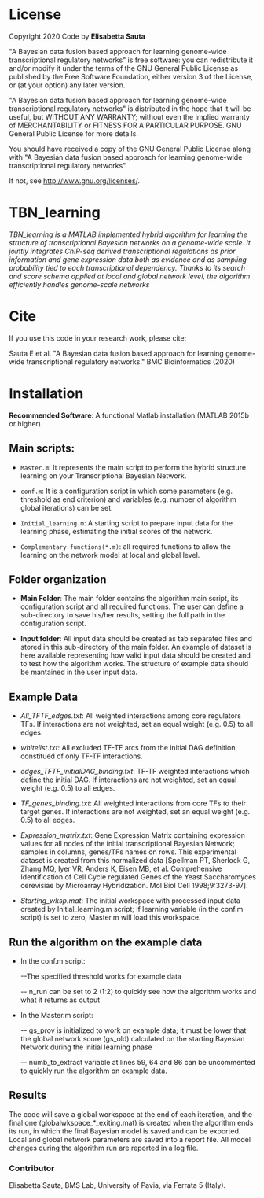 # License
Copyright 2020 Code by **Elisabetta Sauta**

"A Bayesian data fusion based approach for learning genome-wide transcriptional regulatory networks" is free software: you can redistribute it and/or modify it under the terms of the GNU General Public License as published by the Free Software Foundation, either version 3 of the License, or (at your option) any later version.

"A Bayesian data fusion based approach for learning genome-wide transcriptional regulatory networks" is distributed in the hope that it will be useful, but WITHOUT ANY WARRANTY; without even the implied warranty of MERCHANTABILITY or FITNESS FOR A PARTICULAR PURPOSE. GNU General Public License for more details.

You should have received a copy of the GNU General Public License along with "A Bayesian data fusion based approach for learning genome-wide transcriptional regulatory networks"

If not, see http://www.gnu.org/licenses/.

# TBN_learning
_TBN_learning is a MATLAB implemented hybrid algorithm for learning the structure of transcriptional Bayesian networks on a genome-wide scale. It jointly integrates ChIP-seq derived transcriptional regulations as prior information and gene expression data both as evidence and as sampling probability tied to each transcriptional dependency. Thanks to its search and score schema applied at local and global network level, the algorithm efficiently handles genome-scale networks_

# Cite
If you use this code in your research work, please cite:

Sauta E et al. "A Bayesian data fusion based approach for learning genome-wide transcriptional regulatory networks." BMC Bioinformatics (2020)

# Installation 

**Recommended Software**:
A functional Matlab installation (MATLAB 2015b or higher).

## **Main scripts**:

* `Master.m`: It represents the main script to perform the hybrid structure learning on your Transcriptional Bayesian Network.
* `conf.m`: It is a configuration script in which some parameters (e.g. threshold as end criterion) and variables (e.g. number of algorithm global iterations) can be set.
* `Initial_learning.m`: A starting script to prepare input data for the learning phase, estimating the initial scores of the network.

* `Complementary functions(*.m)`: all required functions to allow the learning on the network model at local and global level.

## Folder organization

* **Main Folder**:
The main folder contains the algorithm main script, its configuration script and all required functions. The user can define a sub-directory to save his/her results, setting the full path in the configuration script.

* **Input folder**:
All input data should be created as tab separated files and stored in this sub-directory of the main folder. An example of dataset is here available representing how valid input data should be created and to test how the algorithm works.
The structure of example data should be mantained in the user input data. 

## Example Data

* _All_TFTF_edges.txt_: All weighted interactions among core regulators TFs. If interactions are not weighted, set an equal weight (e.g. 0.5) to all edges.

* _whitelist.txt_: All excluded TF-TF arcs from the initial DAG definition, constitued of only TF-TF interactions.

* _edges_TFTF_initialDAG_binding.txt_: TF-TF weighted interactions which define the initial DAG. If interactions are not weighted, set an equal weight (e.g. 0.5) to all edges.

* _TF_genes_binding.txt_: All weighted interactions from core TFs to their target genes. If interactions are not weighted, set an equal weight (e.g. 0.5) to all edges.

* _Expression_matrix.txt_: Gene Expression Matrix containing expression values for all nodes of the initial transcriptional Bayesian Network; samples in columns, genes/TFs names on rows.
This experimental dataset is created from this normalized data [Spellman PT, Sherlock G, Zhang MQ, Iyer VR, Anders K, Eisen MB, et al. Comprehensive Identification of Cell Cycle regulated Genes of the Yeast Saccharomyces cerevisiae by Microarray Hybridization. Mol Biol Cell 1998;9:3273-97].

* _Starting_wksp.mat_: The initial workspace with processed input data created by Initial_learning.m script; if learning variable (in the conf.m script) is set to zero, Master.m will load this workspace.

## Run the algorithm on the example data

* In the conf.m script:

  --The specified threshold works for example data

  -- n_run can be set to 2 (1:2) to quickly see how the algorithm works and what it returns as output
  
* In the Master.m script:

  -- gs_prov is initialized to work on example data; it must be lower that the global network score (gs_old) calculated on the starting Bayesian Network during the initial learning phase

  -- numb_to_extract variable at lines 59, 64 and 86 can be uncommented to quickly run the algorithm on example data.
  
## Results

The code will save a global workspace at the end of each iteration, and the final one (globalwkspace_*_exiting.mat) is created when the algorithm ends its run, in which the final Bayesian model is saved and can be exported.
Local and global network parameters are saved into a report file. All model changes during the algorithm run are reported in a log file. 



### Contributor

Elisabetta Sauta, BMS Lab, University of Pavia, via Ferrata 5 (Italy).
# # 
